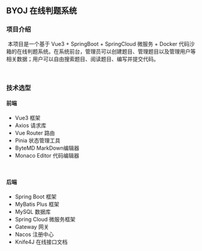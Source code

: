 ## BYOJ 在线判题系统

### 项目介绍

​ 本项目是一个基于 Vue3 + SpringBoot + SpringCloud 微服务 + Docker
代码沙箱的在线判题系统。在系统前台，管理员可以创建题目、管理题目以及管理用户等相关数据；用户可以自由搜索题目、阅读题目、编写并提交代码。

<br>

### 技术选型

#### 前端

+ Vue3 框架
+ Axios 请求库
+ Vue Router 路由
+ Pinia 状态管理工具
+ ByteMD MarkDown编辑器
+ Monaco Editor 代码编辑器

<br>

#### 后端

+ Spring Boot 框架
+ MyBatis Plus 框架
+ MySQL 数据库
+ Spring Cloud 微服务框架
+ Gateway 网关
+ Nacos 注册中心
+ Knife4J 在线接口文档

<br>





